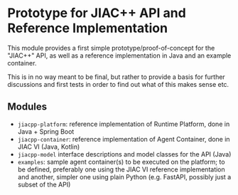 # Prototype for JIAC++ API and Reference Implementation

This module provides a first simple prototype/proof-of-concept for the "JIAC++" API,
as well as a reference implementation in Java and an example container.

This is in no way meant to be final, but rather to provide a basis for further discussions
and first tests in order to find out what of this makes sense etc.


## Modules

* `jiacpp-platform`: reference implementation of Runtime Platform, done in Java + Spring Boot
* `jiacpp-container`: reference implementation of Agent Container, done in JIAC VI (Java, Kotlin)
* `jiacpp-model` interface descriptions and model classes for the API (Java)
* `examples`: sample agent container(s) to be executed on the platform; to be defined, preferably one using the JIAC VI reference implementation and another, simpler one using plain Python (e.g. FastAPI, possibly just a subset of the API)
